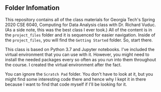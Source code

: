 ## Folder Infomation

This repository contains all of the class materials for Georgia Tech's Spring 2020 CSE 6040, Computing for Data Analysis class with Dr. Richard Vuduc. (As a side note, this was the best class I ever took.) All of the content is in the `project_files` folder and it is sequenced for easier navigation. Inside of the `project_files`, you will find the `Getting Started` folder. So, start there. 

This class is based on Python 3.7 and Jupyter notebooks. I've included the virtual environment that you can use with it. However, you might need to install the needed packages every so often as you run into them throughout the course. I created the virtual environment after the fact.

You can ignore the `Scratch Pad` folder. You don't have to look at it, but you might find some interesting code there and hence why I kept it in there because I want to find that code myself if I'll be looking for it.
